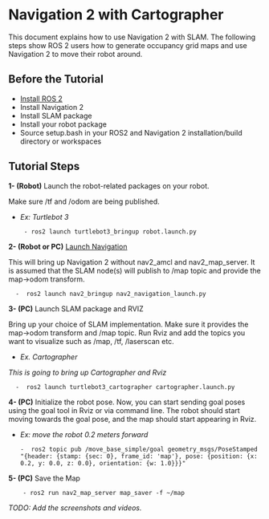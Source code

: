 
# Navigation 2 with Cartographer

This document explains how to use Navigation 2 with SLAM. The following steps show ROS 2 users how to generate occupancy grid maps and use Navigation 2 to move their robot around.

## Before the Tutorial

- [Install ROS 2](https://index.ros.org/doc/ros2/Installation/)
- Install Navigation 2
- Install SLAM package
- Install your robot package
- Source setup.bash in your ROS2 and Navigation 2 installation/build directory or workspaces

## Tutorial Steps

**1- (Robot)**  Launch the robot-related packages on your robot. 

Make sure /tf and /odom are being published.

- *Ex: Turtlebot 3*
            
       - ros2 launch turtlebot3_bringup robot.launch.py
    
**2- (Robot or PC)** [Launch Navigation](https://github.com/ros-planning/navigation2/tree/master/nav2_bringup)

This will bring up Navigation 2 without nav2_amcl and nav2_map_server. It is assumed that the SLAM node(s) will publish to /map topic and provide the map->odom transform.
             
      -  ros2 launch nav2_bringup nav2_navigation_launch.py

**3- (PC)** Launch SLAM package and RVIZ

Bring up your choice of SLAM implementation. Make sure it provides the map->odom transform and /map topic. Run Rviz and add the topics you want to visualize such as /map, /tf, /laserscan etc.

- *Ex. Cartographer*

*This is going to bring up Cartographer and Rviz*
   
      -  ros2 launch turtlebot3_cartographer cartographer.launch.py
          
**4- (PC)** Initialize the robot pose. Now, you can start sending goal poses using the goal tool in Rviz or via command line. The robot should start moving towards the goal pose, and the map should start appearing in Rviz.

- *Ex: move the robot 0.2 meters forward* 
    
      -  ros2 topic pub /move_base_simple/goal geometry_msgs/PoseStamped "{header: {stamp: {sec: 0}, frame_id: 'map'}, pose: {position: {x: 0.2, y: 0.0, z: 0.0}, orientation: {w: 1.0}}}"

**5- (PC)** Save the Map

        - ros2 run nav2_map_server map_saver -f ~/map


*TODO: Add the screenshots and videos.*
